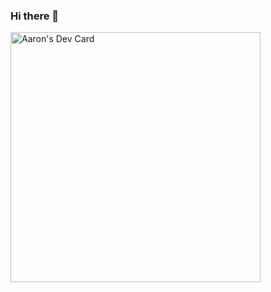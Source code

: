 ### Hi there 👋
<a href="https://app.daily.dev/puding07"><img src="https://github.com/Puding07/Puding07/tree/main/devcard.svg" width="400" alt="Aaron's Dev Card"/></a>
<!--
**Puding07/Puding07** is a ✨ _special_ ✨ repository because its `README.md` (this file) appears on your GitHub profile.

Here are some ideas to get you started:

- 🔭 I’m currently working on ...
- 🌱 I’m currently learning ...
- 👯 I’m looking to collaborate on ...
- 🤔 I’m looking for help with ...
- 💬 Ask me about ...
- 📫 How to reach me: ...
- 😄 Pronouns: ...
- ⚡ Fun fact: ...
-->

